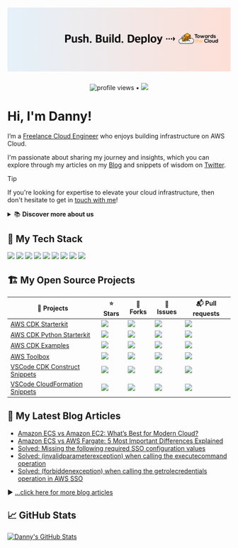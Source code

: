 # [![Danny Steenman header](https://raw.githubusercontent.com/dannysteenman/dannysteenman/main/icon/gh-header.png)](https://towardsthecloud.com)

<p align="center">
  <img src="https://komarev.com/ghpvc/?username=dannysteenman" alt="profile views"> •
  <a href="https://twitter.com/dannysteenman"><img src="https://img.shields.io/twitter/follow/dannysteenman?label=%40dannysteenman&style=social"></a>
</p>

# Hi, I'm Danny!

I’m a [Freelance Cloud Engineer](https://www.linkedin.com/in/dannysteenman/) who enjoys building infrastructure on AWS Cloud.

I'm passionate about sharing my journey and insights, which you can explore through my articles on my [Blog](https://towardsthecloud.com/blog) and snippets of wisdom on [Twitter](https://twitter.com/dannysteenman).

> [!TIP]
> If you're looking for expertise to elevate your cloud infrastructure, then don't hesitate to get in [touch with me](https://towardsthecloud.com/contact)!
>
> <details><summary>📚 <strong>Discover more about us</strong></summary>
>
> <br/>
>
> Towards the Cloud is a one-person agency with over 9 years of extensive hands-on experience in architecting and building highly scalable distributed systems on AWS Cloud using Infrastructure as Code for startups and enterprises.
>
> *Maximize your development speed by harnessing our expertise in crafting high-performance Cloud infrastructures.*
>
> #### Why Choose Towards the Cloud?
>
> - **Expertise in AWS CDK**: Leverage the full power of AWS Cloud Development Kit (AWS CDK) with our deep expertise. We architect and build infrastructure as code (IaC) solutions that are maintainable, scalable, and fully automated.
> - **Tailored Solutions**: Your business is unique, and so are your cloud needs. We provide personalized consultations and solutions tailored to perfectly align with your project requirements and business goals.
> - **Cost-Effective and Efficient**: Benefit from our streamlined processes and deep AWS knowledge to optimize costs without compromising on performance or security.
> - **One-on-One Attention**: As a one-person agency, Towards the Cloud guarantees you receive dedicated support and expertise directly from an AWS Cloud Engineer. This ensures high-quality deliverables and swift decision-making.<br/>
> - **Seamless CI/CD**: Empower your team to manage infrastructure changes confidently and efficiently through Pull Requests, leveraging the full power of GitHub Actions.
>
> <a href="https://towardsthecloud.com/contact"><img alt="Schedule introduction call" src="https://img.shields.io/badge/schedule%20introduction%20call-success.svg?style=for-the-badge"/></a>
> </details>


## 🥞 My Tech Stack

![](https://img.shields.io/badge/OS-MacOS-informational?style=flat&logo=Apple&logoColor=white&color=2bbc8a)
![](https://img.shields.io/badge/Editor-VSCode-informational?style=flat&logo=visual-studio-code&logoColor=white&color=2bbc8a)
![](https://img.shields.io/badge/Code-Python-informational?style=flat&logo=python&logoColor=white&color=2bbc8a)
![](https://img.shields.io/badge/Code-Typescript-informational?style=flat&logo=typescript&logoColor=white&color=2bbc8a)
![](https://img.shields.io/badge/Shell-ZSH-informational?style=flat&logo=gnu-bash&logoColor=white&color=2bbc8a)
![](https://img.shields.io/badge/Tools-AWS_CDK-informational?style=flat&logo=amazon-aws&logoColor=white&color=2bbc8a)
![](https://img.shields.io/badge/Tools-CloudFormation-informational?style=flat&logo=amazon-aws&logoColor=white&color=2bbc8a)
![](https://img.shields.io/badge/Tools-Docker-informational?style=flat&logo=docker&logoColor=white&color=2bbc8a)
![](https://img.shields.io/badge/Cloud-Amazon_Web_Services-informational?style=flat&logo=amazon-aws&logoColor=white&color=2bbc8a)

## 🏗️ My Open Source Projects

| 📂 Projects                                                                                        | ⭐ Stars                                                                                                 | 🍴 Forks                                                                                                 | 🚧 Issues                                                                                            | 📬 Pull requests                                                                                             |
| ------------------------------------------------------------------------------------------------- | ------------------------------------------------------------------------------------------------------- | ------------------------------------------------------------------------------------------------------- | --------------------------------------------------------------------------------------------------- | ----------------------------------------------------------------------------------------------------------- |
| [AWS CDK Starterkit](https://github.com/dannysteenman/aws-cdk-starterkit)                         | ![](https://img.shields.io/github/stars/dannysteenman/aws-cdk-starterkit?color=brightgreen)             | ![](https://img.shields.io/github/forks/dannysteenman/aws-cdk-starterkit?color=brightgreen)             | ![](https://img.shields.io/github/issues/dannysteenman/aws-cdk-starterkit?color=brightgreen)        | ![](https://img.shields.io/github/issues-pr/dannysteenman/aws-cdk-starterkit?color=yellow)                  |
| [AWS CDK Python Starterkit](https://github.com/dannysteenman/aws-cdk-python-starterkit)           | ![](https://img.shields.io/github/stars/dannysteenman/aws-cdk-python-starterkit?color=brightgreen)      | ![](https://img.shields.io/github/forks/dannysteenman/aws-cdk-python-starterkit?color=brightgreen)      | ![](https://img.shields.io/github/issues/dannysteenman/aws-cdk-python-starterkit?color=brightgreen) | ![](https://img.shields.io/github/issues-pr/dannysteenman/aws-cdk-python-starterkit?color=brightgreen)      |
| [AWS CDK Examples](https://github.com/dannysteenman/aws-cdk-examples)                             | ![](https://img.shields.io/github/stars/dannysteenman/aws-cdk-examples?color=brightgreen)               | ![](https://img.shields.io/github/forks/dannysteenman/aws-cdk-examples?color=brightgreen)               | ![](https://img.shields.io/github/issues/dannysteenman/aws-cdk-examples?color=brightgreen)          | ![](https://img.shields.io/github/issues-pr/dannysteenman/aws-cdk-examples?color=brightgreen)               |
| [AWS Toolbox](https://github.com/dannysteenman/aws-toolbox)                                       | ![](https://img.shields.io/github/stars/dannysteenman/aws-toolbox?color=brightgreen)                    | ![](https://img.shields.io/github/forks/dannysteenman/aws-toolbox?color=brightgreen)                    | ![](https://img.shields.io/github/issues/dannysteenman/aws-toolbox?color=yellow)                    | ![](https://img.shields.io/github/issues-pr/dannysteenman/aws-toolbox?color=brightgreen)                    |
| [VSCode CDK Construct Snippets](https://github.com/dannysteenman/vscode-cdk-snippets)             | ![](https://img.shields.io/github/stars/dannysteenman/vscode-cdk-snippets?color=brightgreen)            | ![](https://img.shields.io/github/forks/dannysteenman/vscode-cdk-snippets?color=brightgreen)            | ![](https://img.shields.io/github/issues/dannysteenman/vscode-cdk-snippets?color=yellow)            | ![](https://img.shields.io/github/issues-pr/dannysteenman/vscode-cdk-snippets?color=brightgreen)            |
| [VSCode CloudFormation Snippets](https://github.com/dannysteenman/vscode-cloudformation-snippets) | ![](https://img.shields.io/github/stars/dannysteenman/vscode-cloudformation-snippets?color=brightgreen) | ![](https://img.shields.io/github/forks/dannysteenman/vscode-cloudformation-snippets?color=brightgreen) | ![](https://img.shields.io/github/issues/dannysteenman/vscode-cloudformation-snippets?color=orange) | ![](https://img.shields.io/github/issues-pr/dannysteenman/vscode-cloudformation-snippets?color=brightgreen) |

## 📙 My Latest Blog Articles

<!-- BLOG-POST-LIST:START -->
- [Amazon ECS vs Amazon EC2: What’s Best for Modern Cloud?](https://towardsthecloud.com/amazon-ecs-vs-amazon-ec2)
- [Amazon ECS vs AWS Fargate: 5 Most Important Differences Explained](https://towardsthecloud.com/amazon-ecs-vs-aws-fargate)
- [Solved: Missing the following required SSO configuration values](https://towardsthecloud.com/aws-sso-missing-sso-configuration-values)
- [Solved: &lpar;invalidparameterexception&rpar; when calling the executecommand operation](https://towardsthecloud.com/amazon-ecs-invalidparameterexception-executecommand)
- [Solved: &lpar;forbiddenexception&rpar; when calling the getrolecredentials operation in AWS SSO](https://towardsthecloud.com/aws-sso-forbiddenexception-getrolecredentials-operation)
<!-- BLOG-POST-LIST:END -->

▶ [...click here for more blog articles](https://towardsthecloud.com)

## 📈 GitHub Stats

<a href="https://github.com/dannysteenman/dannysteenman">
  <img align="center" src="https://github-readme-stats.vercel.app/api?username=dannysteenman&show_icons=true&line_height=27&count_private=true&title_color=1F2329&text_color=434D58&icon_color=2bbc8a&bg_color=F6F8FA" alt="Danny's GitHub Stats" />
</a>
